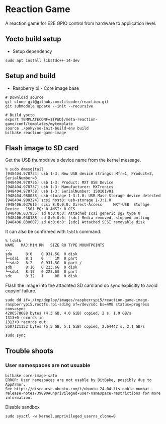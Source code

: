 # Reaction Game
A reaction game for E2E GPIO control from hardware to application level.

## Yocto build setup
* Setup dependency
```
sudo apt install libstdc++-14-dev
```


## Setup and build
* Raspberry pi - Core image base
```
# Download source
git clone git@github.com:litcoder/reaction.git
git submodule update --init --recursive

# Build yocto
export TEMPLATECONF=${PWD}/meta-reaction-game/conf/templates/mytemplate
source ./poky/oe-init-build-env build
bitbake reaction-game-image
```


## Flash image to SD card

Get the USB thumbdrive's device name from the kernel message.

```
% sudo dmesg|tail
[948404.978734] usb 1-3: New USB device strings: Mfr=1, Product=2, SerialNumber=3
[948404.978736] usb 1-3: Product: MXT USB Device
[948404.978737] usb 1-3: Manufacturer: MXTronics
[948404.978738] usb 1-3: SerialNumber: 150101v01
[948404.980033] usb-storage 1-3:1.0: USB Mass Storage device detected
[948404.980324] scsi host8: usb-storage 1-3:1.0
[948406.037615] scsi 8:0:0:0: Direct-Access     MXT-USB  Storage Device   1501 PQ: 0 ANSI: 0 CCS
[948406.037955] sd 8:0:0:0: Attached scsi generic sg2 type 0
[948406.038188] sd 8:0:0:0: [sdc] Media removed, stopped polling
[948406.038607] sd 8:0:0:0: [sdc] Attached SCSI removable disk
```

It can also be confirmed with `lsblk` command.
```
% lsblk
NAME   MAJ:MIN RM   SIZE RO TYPE MOUNTPOINTS
...
sda      8:0    0 931.5G  0 disk
├─sda1   8:1    0     1M  0 part
└─sda2   8:2    0 931.5G  0 part /
sdb      8:16   0 223.6G  0 disk
└─sdb1   8:17   0 223.6G  0 part
sdc      8:32   1     0B  0 disk
```

Flash the image into the attachted SD card and do sync explicitly to avoid copyinf failure.
```
sudo dd if=./tmp/deploy/images/raspberrypi5/reaction-game-image-raspberrypi5.rootfs.rpi-sdimg of=/dev/sdc bs=4MB status=progress conv=sync
4286578688 bytes (4.3 GB, 4.0 GiB) copied, 2 s, 1.9 GB/s
1313+0 records in
1313+0 records out
5507121152 bytes (5.5 GB, 5.1 GiB) copied, 2.64442 s, 2.1 GB/s
```

```
sudo sync
```


## Trouble shoots

### User namespaces are not usuable
```
bitbake core-image-sato
ERROR: User namespaces are not usable by BitBake, possibly due to AppArmor.
See https://discourse.ubuntu.com/t/ubuntu-24-04-lts-noble-numbat-release-notes/39890#unprivileged-user-namespace-restrictions for more information.
```

Disable sandbox
```
sudo sysctl -w kernel.unprivileged_userns_clone=0
```
